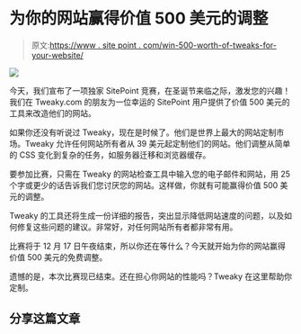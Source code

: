 # 为你的网站赢得价值 500 美元的调整

> 原文:[https://www . site point . com/win-500-worth-of-tweaks-for-your-website/](https://www.sitepoint.com/win-500-worth-of-tweaks-for-your-website/)

![](../Images/70db8c88021d100dc4bf01dee7bd75b8.png)

今天，我们宣布了一项独家 SitePoint 竞赛，在圣诞节来临之际，激发您的兴趣！我们在 Tweaky.com 的朋友为一位幸运的 SitePoint 用户提供了价值 500 美元的工具来改造他们的网站。

如果你还没有听说过 Tweaky，现在是时候了。他们是世界上最大的网站定制市场。Tweaky 允许任何网站所有者从 39 美元起定制他们的网站。他们调整从简单的 CSS 变化到复杂的任务，如服务器迁移和浏览器缓存。

要参加比赛，只需在 Tweaky 的网站检查工具中输入您的电子邮件和网站，用 25 个字或更少的话告诉我们您讨厌您的网站。这样做，你就有可能赢得价值 500 美元的调整。

Tweaky 的工具还将生成一份详细的报告，突出显示降低网站速度的问题，以及如何修复这些问题的建议。非常好，对任何网站所有者都非常有用。

比赛将于 12 月 17 日午夜结束，所以你还在等什么？今天就开始为你的网站赢得价值 500 美元的免费调整。

遗憾的是，本次比赛现已结束。还在担心你网站的性能吗？Tweaky 在这里帮助你定制。

## 分享这篇文章